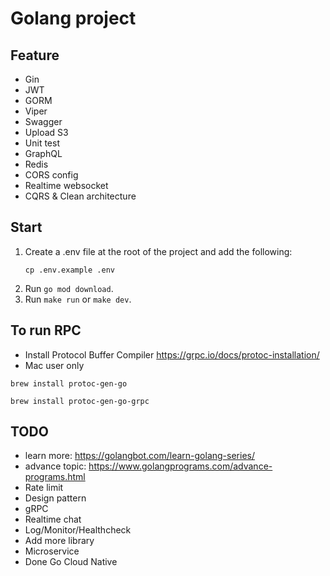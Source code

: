 # Golang project

## Feature
- Gin
- JWT
- GORM
- Viper
- Swagger
- Upload S3
- Unit test
- GraphQL
- Redis
- CORS config
- Realtime websocket
- CQRS & Clean architecture


## Start

1. Create a .env file at the root of the project and add the following:
   ```
   cp .env.example .env
   ```
2. Run `go mod download`.
4. Run `make run` or `make dev`.

## To run RPC

- Install Protocol Buffer Compiler https://grpc.io/docs/protoc-installation/
- Mac user only
```
brew install protoc-gen-go

brew install protoc-gen-go-grpc
```


## TODO
- learn more: https://golangbot.com/learn-golang-series/
- advance topic: https://www.golangprograms.com/advance-programs.html
- Rate limit
- Design pattern
- gRPC
- Realtime chat
- Log/Monitor/Healthcheck
- Add more library
- Microservice
- Done Go Cloud Native